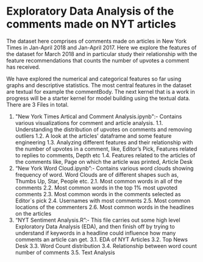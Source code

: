 # Exploratory Data Analysis of the comments made on NYT articles
The dataset here comprises of comments made on articles in New York Times in Jan-April 2018 and Jan-April 2017. Here we explore the features of the dataset for March 2018 and in particular study their relationship with the feature recommendations that counts the number of upvotes a comment has received.

We have explored the numerical and categorical features so far using graphs and descriptive statistics. The most central features in the dataset are textual for example the commentBody. The next kernel that is a work in progress will be a starter kernel for model building using the textual data. 
There  are 3 Files in total. 
1.	"New York Times Artical and Comment Analysis.ipynb":-  Contains various visualizations for comment and article analysis. 
   1.1.	Understanding the distribution of upvotes on comments and removing outliers
   1.2.	A look at the articles' dataframe and some feature engineering
   1.3.	Analyzing different features and their relationship with the number of upvotes in a comment, like, Editor’s Pick, Features related to replies to comments, Depth etc
   1.4.	Features related to the articles of the comments like, Page on which the article was printed, Article Desk
2.	“New York Word Cloud.ipynb”:- Contains various word clouds showing frequency of word. Word Clouds are of different shapes such as, Thumbs Up, Star, People etc.
   2.1.	Most common words in all of the comments
   2.2.	Most common words in the top 1% most upvoted comments
   2.3.	Most common words in the comments selected as Editor`s pick
   2.4.	Usernames with most comments
   2.5.	Most common locations of the commenters
   2.6.	Most common words in the headlines on the articles
3.	“NYT Sentiment Analysis.R”:- This file carries out some high level Exploratory Data Analysis (EDA), and then finish off by trying to understand if keywords in a headline could influence how many comments an article can get. 
   3.1.	EDA of NYT Articles
   3.2.	Top News Desk
   3.3.	Word Count distribution
   3.4.	Relationship between word count number of comments
   3.5.	Text Analysis
